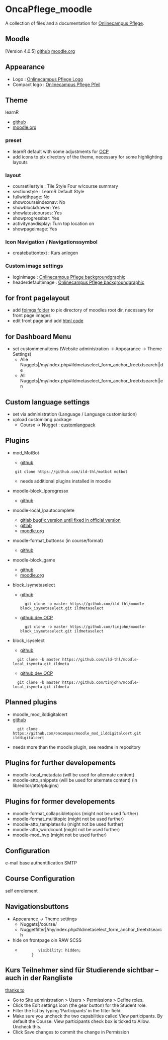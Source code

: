# OncaPflege_moodle
A collection of files and a documentation for [Onlinecampus Pflege](https://www.onlinecampus-pflege.de).

## Moodle
[Version 4.0.5]
[github](https://github.com/moodle/moodle/tree/MOODLE_400_STABLE)
[moodle.org]()

## Appearance
- Logo : [Onlinecampus Pflege Logo](./appearance/Logos/OncaPflegeLogo_653x200hres.png)
- Compact logo : [Onlinecampus Pflege Pfeil](./appearance/Logos/OCP_Pfeil_d72733_72dpi_200x200px.png)

## Theme
learnR
- [github](https://github.com/dbnschools/moodle-theme_learnr.git)
- [moodle.org](https://moodle.org/plugins/theme_learnr)

### preset
- learnR default with some adjustments for [OCP](./presets)
- add icons to pix directory of the theme, necessary for some highlighting layouts  


### layout
- coursetilestyle : Tile Style Four w/course summary
- sectionstyle : LearnR Default Style
- fullwidthpage: No
- showcourseindexnav: No
- showblockdrawer: Yes
- showlatestcourses: Yes
- showprogressbar: Yes
- activitynavdisplay: Turn top location on
- showpageimage: Yes

### Icon Navigation / Navigationssymbol
- createbuttontext : Kurs anlegen  

### Custom image settings
- loginimage : [Onlinecampus Pflege backgroundgraphic](./custom_image_settings/OncaPflegeMoodle_Loginbg72.png)
- headerdefaultimage : [Onlinecampus Pflege backgroundgraphic](./custom_image_settings/headerbg_OncaPflege_kurslogos72.png)

## for front pagelayout
- add [fpimgs folder](./front_page/) to pix directory of moodles root dir, necessary for front page images
- edit front page and add [html code](./front_page/html.html)

## for Dashboard Menu
- set custommenuitems (Website administration -> Appearance -> Theme Settings)
  - Alle Nuggets|/my/index.php#ildmetaselect_form_anchor_freetxtsearch||de
  - All Nuggets|/my/index.php#ildmetaselect_form_anchor_freetxtsearch||en

## Custom language settings
- set via administration (Language / Language customisation)
- upload customlang package
  - Course -> Nugget : [customlangpack](./custom_lang/customlang22111002_de.zip)


## Plugins
- mod_MotBot
  - [github](https://github.com/ild-thl/motbot)
   ```
    git clone https://github.com/ild-thl/motbot motbot
  ```
  - needs additional plugins installed in moodle
  
- moodle-block_lpprogressx
  - [github](https://github.com/tinjohn/moodle-block_lpprogressx)
- moodle-local_lpautocomplete
  - [gitlab bugfix version until fixed in official version](https://gitlab.com/tinjohn/moodle-local_lpautocompletedeb)
  - [gitlab](https://gitlab.com/adapta/moodle-local_lpautocomplete)
  - [moodle.org](https://moodle.org/plugins/local_lpautocomplete)
- moodle-format_buttonsx (in course/format)
  - [github](https://github.com/tinjohn/moodle-format_buttonsx)
- moodle-block_game
  - [github](https://github.com/JotaDF/moodle-block_game.git)
  - [moodle.org](https://moodle.org/plugins/block_game)
- block_isymetaselect
  - [github](https://github.com/ild-thl/moodle-block_isymetaselect.git)
    ```
      git clone -b master https://github.com/ild-thl/moodle-block_isymetaselect.git ildmetaselect
    ```
  - [github dev OCP](https://github.com/tinjohn/moodle-block_isymetaselect.git)
    ```
      git clone -b master https://github.com/tinjohn/moodle-block_isymetaselect.git ildmetaselect
    ```
- block_isyselect
  - [github](https://github.com/ild-thl/moodle-local_isymeta.git)
  ```
    git clone -b master https://github.com/ild-thl/moodle-local_isymeta.git ildmeta
  ```
  - [github dev OCP](https://github.com/tinjohn/moodle-local_isymeta.git)
  ```
    git clone -b master https://github.com/tinjohn/moodle-local_isymeta.git ildmeta
  ```

## Planned plugins 
- moodle_mod_ilddigitalcert
- [github](https://github.com/oncampus/moodle_mod_ilddigitalcert.git)
  ```
    git clone https://github.com/oncampus/moodle_mod_ilddigitalcert.git ilddigitalcert
  ```
- needs more than the moodle plugin, see readme in repository  


## Plugins for further developements
- moodle-local_metadata (will be used for alternate content)
- moodle-atto_snippets (will be used for alternate content) (in lib/editor/atto/plugins)

## Plugins for former developements
- moodle-format_collapsibletopics (might not be used further)
- moodle-format_multitopic (might not be used further)
- moodle-atto_templates4u (might not be used further)
- moodle-atto_wordcount (might not be used further)
- moodle-mod_hvp (might not be used further)

## Configuration
  e-mail base authentification
  SMTP

## Course Configuration
  self enrolement

## Navigationsbuttons
- Appearance -> Theme settings
  - Nuggets|/course/
  - Nuggetfilter|/my/index.php#ildmetaselect_form_anchor_freetxtsearch
- hide on frontpage oin RAW SCSS
  - ``` .pagelayout-frontpage .primary-navigation {
            visibility: hidden;
         }  
     ```

##  Kurs Teilnehmer sind für Studierende sichtbar – auch in der Rangliste
[thanks to](https://www.xelium.co.uk/2018/06/moodle-hide-participants-view-from-students/)
- Go to Site administration > Users > Permissions > Define roles.
- Click the Edit settings icon (the gear button) for the Student role.
- Filter the list by typing ‘Participants‘ in the filter field.
- Make sure you uncheck the two capabilities called View participants. By default the Course: View participants check box is ticked to Allow. Uncheck this.
- Click Save changes to commit the change in Permission
